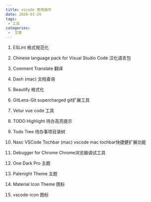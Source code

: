 ```yaml
---
title: vscode 常用插件
date: 2020-03-29
tags:
 - 工具
categories:
 -  文章
---
```


1. ESLint 格式规范化
2. Chinese language pack for Visual Studio Code 汉化语言包
3. Comment Translate 翻译
4. Dash (mac) 文档查询
5. Beautify 格式化
6. GitLens-Git supercharged git扩展工具
7. Vetur vue code 工具
8. TODO Highlight 待办高亮提示
9. Todo Tree 待办事项目录树
10. Nasc VSCode Tochbar (mac) vscode mac tochbar快捷健扩展功能
11. Debugger for Chrome Chrome浏览器调试工具

12. One Dark Pro 主题
13. Palenight Theme 主题
14. Material Icon Theme 图标
15. vscode-icon 图标